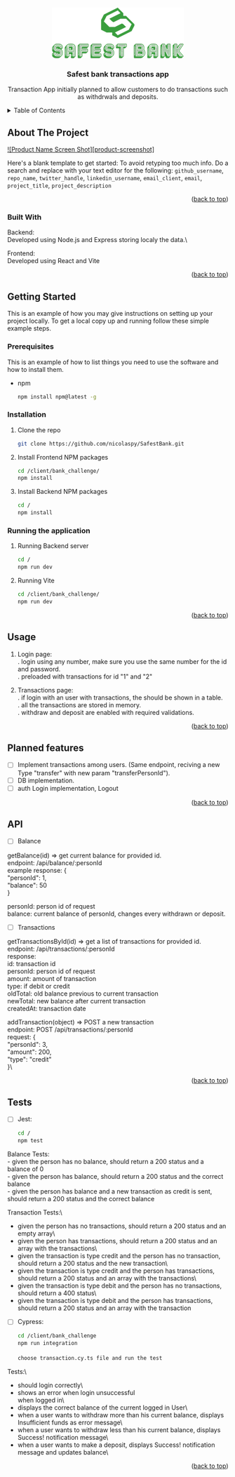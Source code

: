<!-- Improved compatibility of back to top link: See: https://github.com/othneildrew/Best-README-Template/pull/73 -->
<a name="readme-top"></a>

<!-- PROJECT LOGO -->
<br />
<div align="center">
  <a href="https://github.com/nicolaspy/SafestBank">
    <img src="/client/bank_challenge/src/shared/images/safestBank.png" alt="Logo">
  </a>

<h3 align="center">Safest bank transactions app</h3>

  <p align="center">
    Transaction App initially planned to allow customers to do transactions such as withdrwals and deposits.
    <br />
  </p>
</div>



<!-- TABLE OF CONTENTS -->
<details>
  <summary>Table of Contents</summary>
  <ol>
    <li>
      <a href="#about-the-project">About The Project</a>
      <ul>
        <li><a href="#built-with">Built With</a></li>
      </ul>
    </li>
    <li>
      <a href="#getting-started">Getting Started</a>
      <ul>
        <li><a href="#prerequisites">Prerequisites</a></li>
        <li><a href="#installation">Installation</a></li>
      </ul>
    </li>
    <li><a href="#usage">Usage</a></li>
    <li><a href="#roadmap">Roadmap</a></li>
    <li><a href="#contributing">Contributing</a></li>
    <li><a href="#license">License</a></li>
    <li><a href="#contact">Contact</a></li>
    <li><a href="#acknowledgments">Acknowledgments</a></li>
  </ol>
</details>



<!-- ABOUT THE PROJECT -->
## About The Project

[![Product Name Screen Shot][product-screenshot]](https://example.com)

Here's a blank template to get started: To avoid retyping too much info. Do a search and replace with your text editor for the following: `github_username`, `repo_name`, `twitter_handle`, `linkedin_username`, `email_client`, `email`, `project_title`, `project_description`

<p align="right">(<a href="#readme-top">back to top</a>)</p>



### Built With

Backend:\
Developed using Node.js and Express storing localy the data.\


Frontend:\
Developed using React and Vite

<p align="right">(<a href="#readme-top">back to top</a>)</p>



<!-- GETTING STARTED -->
## Getting Started

This is an example of how you may give instructions on setting up your project locally.
To get a local copy up and running follow these simple example steps.

### Prerequisites

This is an example of how to list things you need to use the software and how to install them.
* npm
  ```sh
  npm install npm@latest -g
  ```

### Installation

1. Clone the repo
   ```sh
   git clone https://github.com/nicolaspy/SafestBank.git
   ```
3. Install Frontend NPM packages
   ```sh
   cd /client/bank_challenge/
   npm install
   ```
4. Install Backend NPM packages
   ```sh
   cd /
   npm install
   ```
   
### Running the application

1. Running Backend server
   ```sh
   cd /
   npm run dev
   ```
2. Running Vite
   ```sh
   cd /client/bank_challenge/
   npm run dev
   ```

<p align="right">(<a href="#readme-top">back to top</a>)</p>



<!-- USAGE EXAMPLES -->
## Usage

1. Login page:\
. login using any number, make sure you use the same number for the id and password.\
. preloaded with transactions for id "1" and "2"

2. Transactions page:\
. if login with an user with transactions, the should be shown in a table.\
. all the transactions are stored in memory.\
. withdraw and deposit are enabled with required validations.

<p align="right">(<a href="#readme-top">back to top</a>)</p>



<!-- Planned features -->
## Planned features

- [ ] Implement transactions among users. (Same endpoint, reciving a new Type "transfer" with new param "transferPersonId").
- [ ] DB implementation.
- [ ] auth Login implementation, Logout

<p align="right">(<a href="#readme-top">back to top</a>)</p>

<!-- API -->
## API

- [ ] Balance

getBalance(id) => get current balance for provided id.\
endpoint: /api/balance/:personId\
example response: {\
    "personId": 1,\
    "balance": 50\
}

personId: person id of request\
balance: current balance of personId, changes every withdrawn or deposit.

- [ ] Transactions

getTransactionsById(id) => get a list of transactions for provided id.\
endpoint: /api/transactions/:personId\
  response:\
  id: transaction id\
  personId: person id of request\
  amount: amount of transaction\
  type: if debit or credit\
  oldTotal: old balance previous to current transaction\
  newTotal: new balance after current transaction\
  createdAt: transaction date


addTransaction(object) => POST a new transaction\
endpoint: POST /api/transactions/:personId\
  request: {\
      "personId": 3,\
      "amount": 200,\
      "type": "credit"\
  }\

<p align="right">(<a href="#readme-top">back to top</a>)</p>


<!-- Tests -->
## Tests

- [ ] Jest:
   ```sh
   cd /
   npm test
   ```
Balance Tests:\
      - given the person has no balance, should return a 200 status and a balance of 0\
      - given the person has balance,  should return a 200 status and the correct balance\
      - given the person has balance and a new transaction as credit is sent, should return a 200 status and the correct balance

Transaction Tests:\
- given the person has no transactions, should return a 200 status and an empty array\
- given the person has transactions, should return a 200 status and an array with the transactions\
- given the transaction is type credit and the person has no transaction, should return a 200 status and the new transaction\
- given the transaction is type credit and the person has transactions, should return a 200 status and an array with the transactions\
- given the transaction is type debit and the person has no transactions, should return a 400 status\
- given the transaction is type debit and the person has transactions, should return a 200 status and an array with the transaction

- [ ] Cypress:
   ```sh
   cd /client/bank_challenge
   npm run integration

   choose transaction.cy.ts file and run the test
   ```
Tests:\

- should login correctly\
- shows an error when login unsuccessful\
when logged in\
- displays the correct balance of the current logged in User\
- when a user wants to withdraw more than his current balance, displays Insufficient funds as error message\
- when a user wants to withdraw less than his current balance, displays Success! notification message\
- when a user wants to make a deposit, displays Success! notification message and updates balance\

<p align="right">(<a href="#readme-top">back to top</a>)</p>